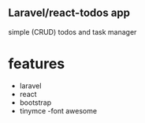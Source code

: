 ## Laravel/react-todos app
simple (CRUD) todos and task manager 
# features

- laravel
- react
- bootstrap
- tinymce
-font awesome
